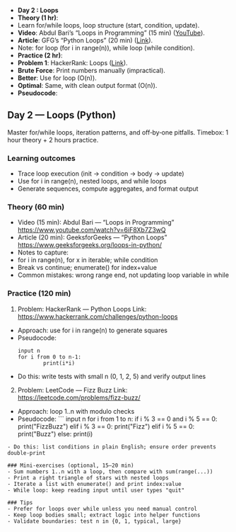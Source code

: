 - **Day 2 : Loops**
- **Theory (1 hr)**:
- Learn for/while loops, loop structure (start, condition, update).
- **Video**: Abdul Bari’s “Loops in Programming” (15 min) ([YouTube](https://www.youtube.com/watch?v=6iF8Xb7Z3wQ)).
- **Article**: GFG’s “Python Loops” (20 min) ([Link](https://www.geeksforgeeks.org/loops-in-python/)).
- Note: for loop (for i in range(n)), while loop (while condition).
- **Practice (2 hr)**:
- **Problem 1**: HackerRank: Loops ([Link](https://www.hackerrank.com/challenges/python-loops)).
- **Brute Force**: Print numbers manually (impractical).
- **Better**: Use for loop (O(n)).
- **Optimal**: Same, with clean output format (O(n)).
- **Pseudocode**:
## Day 2 — Loops (Python)

Master for/while loops, iteration patterns, and off‑by‑one pitfalls. Timebox: 1 hour theory + 2 hours practice.

### Learning outcomes
- Trace loop execution (init → condition → body → update)
- Use for i in range(n), nested loops, and while loops
- Generate sequences, compute aggregates, and format output

 ### Theory (60 min)
- Video (15 min): Abdul Bari — “Loops in Programming”
https://www.youtube.com/watch?v=6iF8Xb7Z3wQ
- Article (20 min): GeeksforGeeks — “Python Loops”
https://www.geeksforgeeks.org/loops-in-python/
- Notes to capture:
- for i in range(n), for x in iterable; while condition
- Break vs continue; enumerate() for index+value
- Common mistakes: wrong range end, not updating loop variable in while

### Practice (120 min)

1) Problem: HackerRank — Python Loops
Link: https://www.hackerrank.com/challenges/python-loops
- Approach: use for i in range(n) to generate squares
- Pseudocode:
  ```
  input n
  for i from 0 to n-1:
          print(i*i)
  ```
- Do this: write tests with small n (0, 1, 2, 5) and verify output lines

 2) Problem: LeetCode — Fizz Buzz
Link: https://leetcode.com/problems/fizz-buzz/
- Approach: loop 1..n with modulo checks
- Pseudocode:
                         ```
input n
for i from 1 to n:
if i % 3 == 0 and i % 5 == 0: print("FizzBuzz")
elif i % 3 == 0: print("Fizz")
elif i % 5 == 0: print("Buzz")
else: print(i)
```
- Do this: list conditions in plain English; ensure order prevents double-print

### Mini-exercises (optional, 15–20 min)
- Sum numbers 1..n with a loop, then compare with sum(range(...))
- Print a right triangle of stars with nested loops
- Iterate a list with enumerate() and print index:value
- While loop: keep reading input until user types "quit"

### Tips
- Prefer for loops over while unless you need manual control
- Keep loop bodies small; extract logic into helper functions
- Validate boundaries: test n in {0, 1, typical, large}